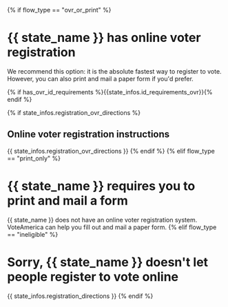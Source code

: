 {% if flow_type == "ovr_or_print" %}
# {{ state_name }} has online voter registration

We recommend this option: it is the absolute fastest way to register to vote.
However, you can also print and mail a paper form if you'd prefer.

{% if has_ovr_id_requirements %}{{state_infos.id_requirements_ovr}}{% endif %}

{% if state_infos.registration_ovr_directions %}
## Online voter registration instructions

{{ state_infos.registration_ovr_directions }}
{% endif %}
{% elif flow_type == "print_only" %}
# {{ state_name }} requires you to print and mail a form

{{ state_name }} does not have an online voter registration system. VoteAmerica
can help you fill out and mail a paper form.
{% elif flow_type == "ineligible" %}
# Sorry, {{ state_name }} doesn't let people register to vote online

{{ state_infos.registration_directions }}
{% endif %}
